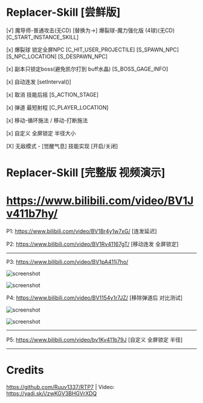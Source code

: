 # Replacer-Skill [尝鲜版]

[√] 魔导师-普通攻击(无CD) [替换为->] 爆裂球-魔力强化版 (4球)(无CD) [C_START_INSTANCE_SKILL]

[x] 爆裂球 锁定全屏NPC [C_HIT_USER_PROJECTILE] [S_SPAWN_NPC] [S_NPC_LOCATION] [S_DESPAWN_NPC]

[x] 副本只锁定boss(避免凯尔打到 buff水晶) [S_BOSS_GAGE_INFO]

[x] 自动连发 [setInterval()]

[x] 取消 技能后摇 [S_ACTION_STAGE]

[x] 弹道 最短射程 [C_PLAYER_LOCATION]

[x] 移动-循环施法 / 移动-打断施法

[x] 自定义 全屏锁定 半径大小

[X] 无敌模式 - [觉醒气息] 技能实现 [开启/关闭]

# Replacer-Skill [完整版 视频演示]

# https://www.bilibili.com/video/BV1Jv411b7hy/

P1: https://www.bilibili.com/video/BV1Br4y1w7xG/  [连发延迟]

P2: https://www.bilibili.com/video/BV1Rv41167gT/  [移动连发 全屏锁定]

---

P3: https://www.bilibili.com/video/BV1pA411j7ho/

![screenshot](https://github.com/tera-mod/Replacer-Skill-Alpha/blob/main/sample/01.png)

![screenshot](https://github.com/tera-mod/Replacer-Skill-Alpha/blob/main/sample/02.png)

P4: https://www.bilibili.com/video/BV1154y1r7JZ/  [移除弹道后 对比测试]

![screenshot](https://github.com/tera-mod/Replacer-Skill-Alpha/blob/main/sample/03.png)

![screenshot](https://github.com/tera-mod/Replacer-Skill-Alpha/blob/main/sample/04.png)

---

P5: https://www.bilibili.com/video/bv1Kv411b79J  [自定义 全屏锁定 半径]

---

# Credits

https://github.com/Ruuv1337/RTP7 | Video: https://yadi.sk/i/zwKGV3BHGVrXDQ
